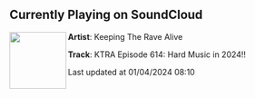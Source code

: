## Currently Playing on SoundCloud

[<img align="left" width="100" src="https://i1.sndcdn.com/artworks-EylQyq59nza7ZIdM-gIyD3Q-t500x500.jpg">](https://soundcloud.com/keepingtheravealive/ktra-episode-614-2024)

**Artist**: Keeping The Rave Alive 

**Track**: KTRA Episode 614: Hard Music in 2024!!

Last updated at 01/04/2024 08:10
